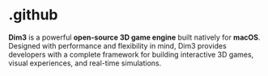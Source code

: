 # .github
**Dim3** is a powerful **open-source 3D game engine** built natively for **macOS**. Designed with performance and flexibility in mind, Dim3 provides developers with a complete framework for building interactive 3D games, visual experiences, and real-time simulations.  
